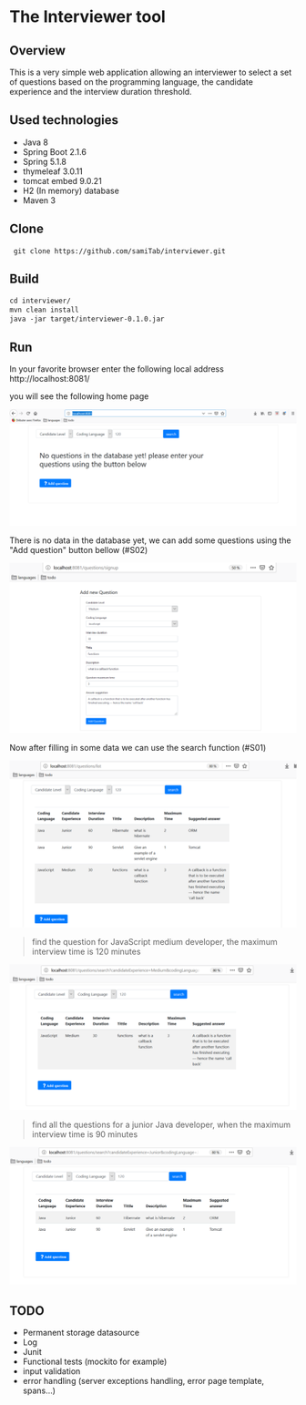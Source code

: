 The Interviewer tool
====================

Overview
--------
This is a very simple web application allowing an interviewer
to select a set of questions based on the programming language,
the candidate experience and the interview duration threshold. 

Used technologies
---
 - Java 8
 - Spring Boot 2.1.6
 - Spring 5.1.8
 - thymeleaf 3.0.11
 - tomcat embed 9.0.21
 - H2 (In memory) database
 - Maven 3
 
 Clone
 ----
     git clone https://github.com/samiTab/interviewer.git
     
Build
-----
    cd interviewer/
    mvn clean install 
    java -jar target/interviewer-0.1.0.jar

Run
---
In your favorite browser enter the following local address
     http://localhost:8081/

you will see the following home page

![signup_page](img/index.png)
    
There is no data in the database yet, we can add some questions
using the "Add question" button bellow (#S02)

![add-question_page](img/add-question.png)

Now after filling in some data we can use the search function (#S01)

![filled-Index_page](img/filled-index.png)
> find the question for JavaScript medium developer, the maximum interview
time is 120 minutes

![search_page_1](img/search-javascript.png)

> find all the questions for a junior Java developer, when the maximum interview
time is 90 minutes

![search_page_2](img/search-java.png)

TODO
---
* Permanent storage datasource
* Log
* Junit
* Functional tests (mockito for example)
* input validation
* error handling (server exceptions handling, error page template, spans...)